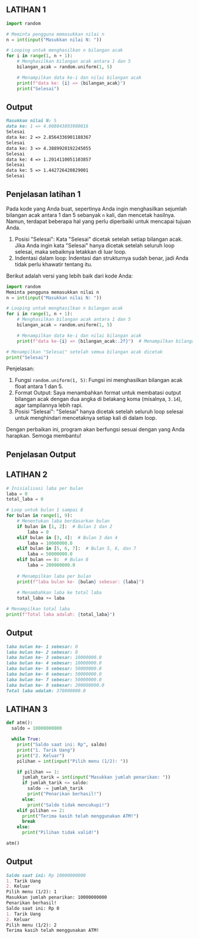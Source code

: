 ## LATIHAN 1 
```python
import random

# Meminta pengguna memasukkan nilai n
n = int(input("Masukkan nilai N: "))

# Looping untuk menghasilkan n bilangan acak
for i in range(1, n + 1):
    # Menghasilkan bilangan acak antara 1 dan 5
    bilangan_acak = random.uniform(1, 5)

    # Menampilkan data ke-i dan nilai bilangan acak
    print(f"data ke: {i} => {bilangan_acak}")
    print("Selesai")
```
## Output 
````markdown
Masukkan nilai N: 5
data ke: 1 => 4.008043893980016
Selesai
data ke: 2 => 2.8564336901188367
Selesai
data ke: 3 => 4.3889920192245055
Selesai
data ke: 4 => 1.2014110051103857
Selesai
data ke: 5 => 1.442726420829001
Selesai
````

## Penjelasan latihan 1
Pada kode yang Anda buat, sepertinya Anda ingin menghasilkan sejumlah bilangan acak antara 1 dan 5 sebanyak `n` kali, dan mencetak hasilnya. Namun, terdapat beberapa hal yang perlu diperbaiki untuk mencapai tujuan Anda.

1. Posisi "Selesai": Kata "Selesai" dicetak setelah setiap bilangan acak. Jika Anda ingin kata "Selesai" hanya dicetak setelah seluruh loop selesai, maka sebaiknya letakkan di luar loop.
2. Indentasi dalam loop: Indentasi dan strukturnya sudah benar, jadi Anda tidak perlu khawatir tentang itu.

Berikut adalah versi yang lebih baik dari kode Anda:

```python
import random
Meminta pengguna memasukkan nilai n
n = int(input("Masukkan nilai N: "))

# Looping untuk menghasilkan n bilangan acak
for i in range(1, n + 1):
    # Menghasilkan bilangan acak antara 1 dan 5
    bilangan_acak = random.uniform(1, 5)

    # Menampilkan data ke-i dan nilai bilangan acak
    print(f"data ke-{i} => {bilangan_acak:.2f}")  # Menampilkan bilangan dengan dua angka di belakang koma

# Menampilkan "Selesai" setelah semua bilangan acak dicetak
print("Selesai")
```

Penjelasan:
1. Fungsi `random.uniform(1, 5)`: Fungsi ini menghasilkan bilangan acak float antara 1 dan 5.
2. Format Output: Saya menambahkan format untuk membatasi output bilangan acak dengan dua angka di belakang koma (misalnya, `3.14`), agar tampilannya lebih rapi.
3. Posisi "Selesai": "Selesai" hanya dicetak setelah seluruh loop selesai untuk menghindari mencetaknya setiap kali di dalam loop.

Dengan perbaikan ini, program akan berfungsi sesuai dengan yang Anda harapkan. Semoga membantu!

## Penjelasan Output




## LATIHAN 2
```python
# Inisialisasi laba per bulan
laba = 0
total_laba = 0

# Loop untuk bulan 1 sampai 8
for bulan in range(1, 9):
    # Menentukan laba berdasarkan bulan
    if bulan in [1, 2]:  # Bulan 1 dan 2
        laba = 0
    elif bulan in [3, 4]:  # Bulan 3 dan 4
        laba = 10000000.0
    elif bulan in [5, 6, 7]:  # Bulan 5, 6, dan 7
        laba = 50000000.0
    elif bulan == 8:  # Bulan 8
        laba = 200000000.0
    
    # Menampilkan laba per bulan
    print(f"laba bulan ke- {bulan} sebesar: {laba}")
    
    # Menambahkan laba ke total laba
    total_laba += laba

# Menampilkan total laba
print(f"Total laba adalah: {total_laba}")
```

## Output
````markdown
laba bulan ke- 1 sebesar: 0
laba bulan ke- 2 sebesar: 0
laba bulan ke- 3 sebesar: 10000000.0
laba bulan ke- 4 sebesar: 10000000.0
laba bulan ke- 5 sebesar: 50000000.0
laba bulan ke- 6 sebesar: 50000000.0
laba bulan ke- 7 sebesar: 50000000.0
laba bulan ke- 8 sebesar: 200000000.0
Total laba adalah: 370000000.0
````

## LATIHAN 3
```python
def atm():
  saldo = 10000000000

  while True:
    print("Saldo saat ini: Rp", saldo)
    print("1. Tarik Uang")
    print("2. Keluar")
    pilihan = int(input("Pilih menu (1/2): "))

    if pilihan == 1:
      jumlah_tarik = int(input("Masukkan jumlah penarikan: "))
      if jumlah_tarik <= saldo:
        saldo -= jumlah_tarik
        print("Penarikan berhasil!")
      else:
        print("Saldo tidak mencukupi!")
    elif pilihan == 2:
      print("Terima kasih telah menggunakan ATM!")
      break
    else:
      print("Pilihan tidak valid!")

atm()
```

## Output
````markdown
Saldo saat ini: Rp 10000000000
1. Tarik Uang
2. Keluar
Pilih menu (1/2): 1
Masukkan jumlah penarikan: 10000000000
Penarikan berhasil!
Saldo saat ini: Rp 0
1. Tarik Uang
2. Keluar
Pilih menu (1/2): 2
Terima kasih telah menggunakan ATM!
````


